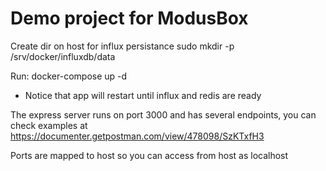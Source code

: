 # Demo project for ModusBox

   
Create dir on host for influx persistance
sudo mkdir -p /srv/docker/influxdb/data

Run: docker-compose up -d

* Notice that app will restart until influx and redis are ready

The express server runs on port 3000 and has several endpoints, you can check examples at https://documenter.getpostman.com/view/478098/SzKTxfH3

Ports are mapped to host so you can access from host as localhost
